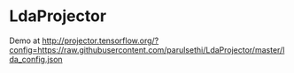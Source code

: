 # LdaProjector
Demo at http://projector.tensorflow.org/?config=https://raw.githubusercontent.com/parulsethi/LdaProjector/master/lda_config.json
